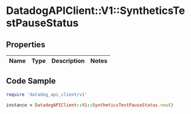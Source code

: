 # DatadogAPIClient::V1::SyntheticsTestPauseStatus

## Properties

| Name | Type | Description | Notes |
| ---- | ---- | ----------- | ----- |

## Code Sample

```ruby
require 'datadog_api_client/v1'

instance = DatadogAPIClient::V1::SyntheticsTestPauseStatus.new()
```

